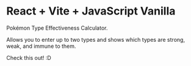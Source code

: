 # React + Vite + JavaScript Vanilla

Pokémon Type Effectiveness Calculator.

Allows you to enter up to two types and shows which types are strong, weak, and immune to them.

Check this out! :D